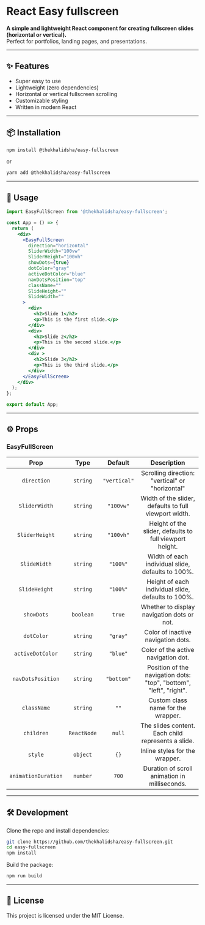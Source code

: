 
# React Easy fullscreen

**A simple and lightweight React component for creating fullscreen slides (horizontal or vertical).**  
Perfect for portfolios, landing pages, and presentations.

---

## ✨ Features

- Super easy to use
- Lightweight (zero dependencies)
- Horizontal or vertical fullscreen scrolling
- Customizable styling
- Written in modern React

---

## 📦 Installation

```bash
npm install @thekhalidsha/easy-fullscreen
```

or

```bash
yarn add @thekhalidsha/easy-fullscreen
```

---

## 🚀 Usage

```jsx
import EasyFullScreen from '@thekhalidsha/easy-fullscreen';

const App = () => {
  return (
    <div>
      <EasyFullScreen
        direction="horizontal"
        SliderWidth="100vw"   
        SliderHeight="100vh"
        showDots={true}       
        dotColor="gray"        
        activeDotColor="blue"  
        navDotsPosition="top"  
        className=""
        SlideHeight=""
        SlideWidth=""
      >
        <div>
          <h2>Slide 1</h2>
          <p>This is the first slide.</p>
        </div>
        <div>
          <h2>Slide 2</h2>
          <p>This is the second slide.</p>
        </div>
        <div >
          <h2>Slide 3</h2>
          <p>This is the third slide.</p>
        </div>
      </EasyFullScreen>
    </div>
  );
};

export default App;
```

---

## ⚙️ Props

### EasyFullScreen

| Prop               | Type     | Default      | Description                                                    |
|:-------------------:|:--------:|:------------:|:--------------------------------------------------------------:|
| `direction`         | `string` | `"vertical"` | Scrolling direction: "vertical" or "horizontal"                |
| `SliderWidth`       | `string` | `"100vw"`    | Width of the slider, defaults to full viewport width.          |
| `SliderHeight`      | `string` | `"100vh"`    | Height of the slider, defaults to full viewport height.        |
| `SlideWidth`        | `string` | `"100%"`     | Width of each individual slide, defaults to 100%.               |
| `SlideHeight`       | `string` | `"100%"`     | Height of each individual slide, defaults to 100%.              |
| `showDots`          | `boolean`| `true`       | Whether to display navigation dots or not.                     |
| `dotColor`          | `string` | `"gray"`     | Color of inactive navigation dots.                             |
| `activeDotColor`    | `string` | `"blue"`     | Color of the active navigation dot.                            |
| `navDotsPosition`   | `string` | `"bottom"`   | Position of the navigation dots: "top", "bottom", "left", "right". |
| `className`         | `string` | `""`         | Custom class name for the wrapper.                             |
| `children`          | `ReactNode` | `null`      | The slides content. Each child represents a slide.             |
| `style`             | `object` | `{}`         | Inline styles for the wrapper.                                 |
| `animationDuration` | `number` | `700`        | Duration of scroll animation in milliseconds.                  |


---

## 🛠 Development

Clone the repo and install dependencies:

```bash
git clone https://github.com/thekhalidsha/easy-fullscreen.git
cd easy-fullscreen
npm install
```

Build the package:

```bash
npm run build
```

---

## 📄 License

This project is licensed under the MIT License.